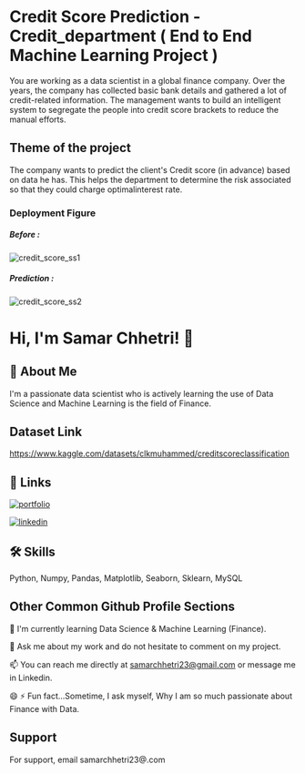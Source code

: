 # Credit Score Prediction - Credit_department ( End to End Machine Learning Project )

You are working as a data scientist in a global finance company. Over the years, the company has collected basic bank details and gathered a lot of credit-related information. The management wants to build an intelligent system to segregate the people into credit score brackets to reduce the manual efforts.

## Theme of the project
The company wants to predict the client's Credit score (in advance) based on data he has. This helps the department to determine the risk associated so that they could charge optimalinterest rate.

### Deployment Figure

##### Before :
![credit_score_ss1](https://github.com/Samar-Chhetri/Credit_Score_Class_ML_Project/assets/122675013/13320a49-de89-45f3-bd58-6824e2d27f26)


##### Prediction :
![credit_score_ss2](https://github.com/Samar-Chhetri/Credit_Score_Class_ML_Project/assets/122675013/ea881fa6-44ee-41a5-a50f-48081284d0c8)








# Hi, I'm Samar Chhetri! 👋


## 🚀 About Me 
I'm a passionate data scientist who is actively learning the use of Data Science and Machine Learning is the field of Finance.

## Dataset Link
https://www.kaggle.com/datasets/clkmuhammed/creditscoreclassification


## 🔗 Links
[![portfolio](https://img.shields.io/badge/my_portfolio-000?style=for-the-badge&logo=ko-fi&logoColor=white)](https://www.kaggle.com/samarchhetri)

[![linkedin](https://img.shields.io/badge/linkedin-0A66C2?style=for-the-badge&logo=linkedin&logoColor=white)](https://www.linkedin.com/in/samar-chhetri/)


## 🛠 Skills
Python, Numpy, Pandas, Matplotlib, Seaborn, Sklearn, MySQL  


## Other Common Github Profile Sections


🧠 I'm currently learning Data Science & Machine Learning (Finance).



💬 Ask me about my work and do not hesitate to comment on my project.

📫 You can reach me directly at samarchhetri23@gmail.com or message me in Linkedin.

😄 
⚡️ Fun fact...Sometime, I ask myself, Why I am so much passionate about Finance with Data.


## Support

For support, email samarchhetri23@.com
